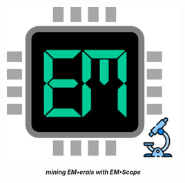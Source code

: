 <p align="center">
    <img src=".github/images/logo.png" alt="EM•Scope Logo" width="400">
</p>

<p align="center"><b><i>mining EM•erals with EM•Scope</i></b></p>
